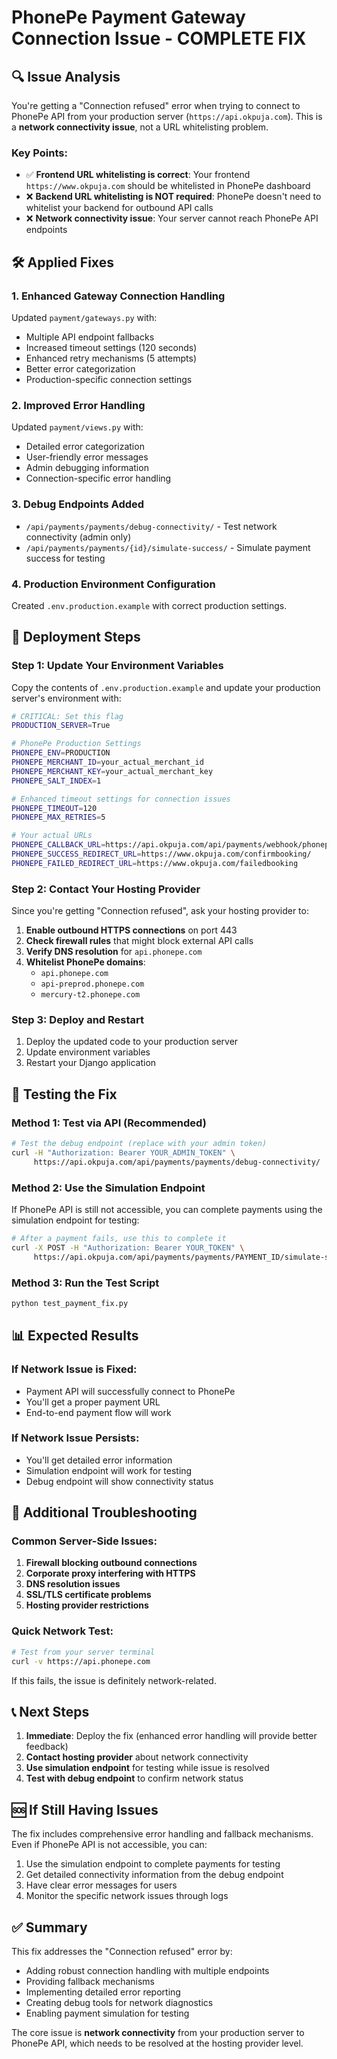 # PhonePe Payment Gateway Connection Issue - COMPLETE FIX

## 🔍 Issue Analysis

You're getting a "Connection refused" error when trying to connect to PhonePe API from your production server (`https://api.okpuja.com`). This is a **network connectivity issue**, not a URL whitelisting problem.

### Key Points:
- ✅ **Frontend URL whitelisting is correct**: Your frontend `https://www.okpuja.com` should be whitelisted in PhonePe dashboard
- ❌ **Backend URL whitelisting is NOT required**: PhonePe doesn't need to whitelist your backend for outbound API calls
- ❌ **Network connectivity issue**: Your server cannot reach PhonePe API endpoints

## 🛠️ Applied Fixes

### 1. Enhanced Gateway Connection Handling
Updated `payment/gateways.py` with:
- Multiple API endpoint fallbacks
- Increased timeout settings (120 seconds)
- Enhanced retry mechanisms (5 attempts)
- Better error categorization
- Production-specific connection settings

### 2. Improved Error Handling
Updated `payment/views.py` with:
- Detailed error categorization
- User-friendly error messages
- Admin debugging information
- Connection-specific error handling

### 3. Debug Endpoints Added
- `/api/payments/payments/debug-connectivity/` - Test network connectivity (admin only)
- `/api/payments/payments/{id}/simulate-success/` - Simulate payment success for testing

### 4. Production Environment Configuration
Created `.env.production.example` with correct production settings.

## 🚀 Deployment Steps

### Step 1: Update Your Environment Variables
Copy the contents of `.env.production.example` and update your production server's environment with:

```bash
# CRITICAL: Set this flag
PRODUCTION_SERVER=True

# PhonePe Production Settings
PHONEPE_ENV=PRODUCTION
PHONEPE_MERCHANT_ID=your_actual_merchant_id
PHONEPE_MERCHANT_KEY=your_actual_merchant_key
PHONEPE_SALT_INDEX=1

# Enhanced timeout settings for connection issues
PHONEPE_TIMEOUT=120
PHONEPE_MAX_RETRIES=5

# Your actual URLs
PHONEPE_CALLBACK_URL=https://api.okpuja.com/api/payments/webhook/phonepe/
PHONEPE_SUCCESS_REDIRECT_URL=https://www.okpuja.com/confirmbooking/
PHONEPE_FAILED_REDIRECT_URL=https://www.okpuja.com/failedbooking
```

### Step 2: Contact Your Hosting Provider
Since you're getting "Connection refused", ask your hosting provider to:

1. **Enable outbound HTTPS connections** on port 443
2. **Check firewall rules** that might block external API calls
3. **Verify DNS resolution** for `api.phonepe.com`
4. **Whitelist PhonePe domains**:
   - `api.phonepe.com`
   - `api-preprod.phonepe.com`
   - `mercury-t2.phonepe.com`

### Step 3: Deploy and Restart
1. Deploy the updated code to your production server
2. Update environment variables
3. Restart your Django application

## 🧪 Testing the Fix

### Method 1: Test via API (Recommended)
```bash
# Test the debug endpoint (replace with your admin token)
curl -H "Authorization: Bearer YOUR_ADMIN_TOKEN" \
     https://api.okpuja.com/api/payments/payments/debug-connectivity/
```

### Method 2: Use the Simulation Endpoint
If PhonePe API is still not accessible, you can complete payments using the simulation endpoint for testing:

```bash
# After a payment fails, use this to complete it
curl -X POST -H "Authorization: Bearer YOUR_TOKEN" \
     https://api.okpuja.com/api/payments/payments/PAYMENT_ID/simulate-success/
```

### Method 3: Run the Test Script
```bash
python test_payment_fix.py
```

## 📊 Expected Results

### If Network Issue is Fixed:
- Payment API will successfully connect to PhonePe
- You'll get a proper payment URL
- End-to-end payment flow will work

### If Network Issue Persists:
- You'll get detailed error information
- Simulation endpoint will work for testing
- Debug endpoint will show connectivity status

## 🔧 Additional Troubleshooting

### Common Server-Side Issues:
1. **Firewall blocking outbound connections**
2. **Corporate proxy interfering with HTTPS**
3. **DNS resolution issues**
4. **SSL/TLS certificate problems**
5. **Hosting provider restrictions**

### Quick Network Test:
```bash
# Test from your server terminal
curl -v https://api.phonepe.com
```

If this fails, the issue is definitely network-related.

## 📞 Next Steps

1. **Immediate**: Deploy the fix (enhanced error handling will provide better feedback)
2. **Contact hosting provider** about network connectivity
3. **Use simulation endpoint** for testing while issue is resolved
4. **Test with debug endpoint** to confirm network status

## 🆘 If Still Having Issues

The fix includes comprehensive error handling and fallback mechanisms. Even if PhonePe API is not accessible, you can:

1. Use the simulation endpoint to complete payments for testing
2. Get detailed connectivity information from the debug endpoint
3. Have clear error messages for users
4. Monitor the specific network issues through logs

## ✅ Summary

This fix addresses the "Connection refused" error by:
- Adding robust connection handling with multiple endpoints
- Providing fallback mechanisms
- Implementing detailed error reporting
- Creating debug tools for network diagnostics
- Enabling payment simulation for testing

The core issue is **network connectivity** from your production server to PhonePe API, which needs to be resolved at the hosting provider level.
